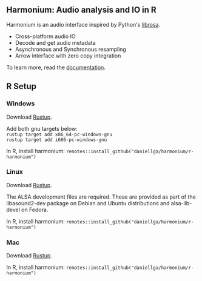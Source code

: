 ## Harmonium: Audio analysis and IO in R

Harmonium is an audio interface inspired by Python's [librosa](https://github.com/librosa/librosa).

- Cross-platform audio IO
- Decode and get audio metadata
- Asynchronous and Synchronous resampling
- Arrow interface with zero copy integration

To learn more, read the [documentation](https://daniellga.github.io/harmonium/).

## R Setup

### Windows

Download [Rustup](https://www.rust-lang.org/tools/install).

Add both gnu targets below: \
`rustup target add x86_64-pc-windows-gnu` \
`rustup target add i686-pc-windows-gnu`

In R, install harmonium:
`remotes::install_github("daniellga/harmonium/r-harmonium")`

### Linux

Download [Rustup](https://www.rust-lang.org/tools/install).

The ALSA development files are required. These are provided as part of the libasound2-dev package on Debian and Ubuntu distributions and alsa-lib-devel on Fedora.

In R, install harmonium:
`remotes::install_github("daniellga/harmonium/r-harmonium")`

### Mac

Download [Rustup](https://www.rust-lang.org/tools/install).

In R, install harmonium:
`remotes::install_github("daniellga/harmonium/r-harmonium")`
